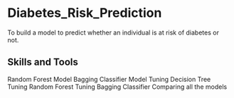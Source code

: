 # Diabetes_Risk_Prediction
To build a model to predict whether an individual is at risk of diabetes or not.
## Skills and Tools
Random Forest Model
Bagging Classifier Model
Tuning Decision Tree
Tuning Random Forest
Tuning Bagging Classifier
Comparing all the models

